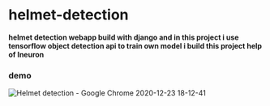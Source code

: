 # helmet-detection
**helmet detection webapp build with django and in this project i use tensorflow object detection api to train own model i build this project help of Ineuron**
### demo
![Helmet detection - Google Chrome 2020-12-23 18-12-41](https://user-images.githubusercontent.com/47352327/103020214-de7b4500-44fc-11eb-8826-210d2fc9440c.gif)
